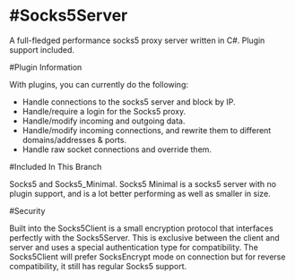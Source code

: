 #Socks5Server 
======

A full-fledged performance socks5 proxy server written in C#. Plugin support included.

#Plugin Information

With plugins, you can currently do the following:
* Handle connections to the socks5 server and block by IP.
* Handle/require a login for the Socks5 proxy.
* Handle/modify incoming and outgoing data.
* Handle/modify incoming connections, and rewrite them to different domains/addresses & ports.
* Handle raw socket connections and override them.

#Included In This Branch

Socks5 and Socks5_Minimal.
Socks5 Minimal is a socks5 server with no plugin support, and is a lot better performing as well as smaller in size.

#Security

Built into the Socks5Client is a small encryption protocol that interfaces perfectly with the Socks5Server. This is exclusive between the client and server and uses a special authentication type for compatibility. The Socks5Client will prefer SocksEncrypt mode on connection but for reverse compatibility, it still has regular Socks5 support.
